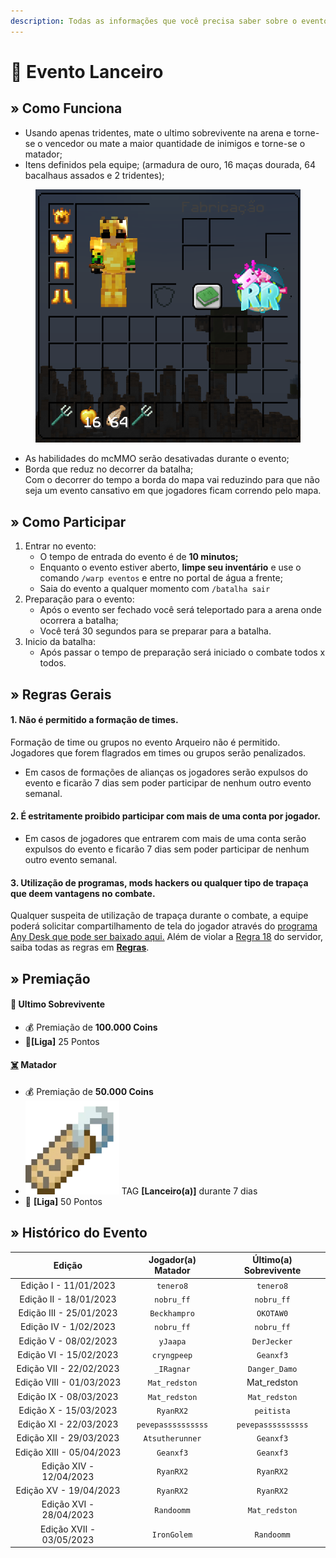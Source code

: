 ```yaml
---
description: Todas as informações que você precisa saber sobre o evento semanal Lanceiro.
---
```


# 🔱 Evento Lanceiro

## » Como Funciona

* Usando apenas tridentes, mate o ultimo sobrevivente na arena e torne-se o vencedor ou mate a maior quantidade de inimigos e torne-se o matador;
* Itens definidos pela equipe; (armadura de ouro, 16 maças dourada, 64 bacalhaus assados e 2 tridentes);

<figure><img src="../../../.gitbook/assets/image (1) (2).png" alt=""><figcaption></figcaption></figure>

* As habilidades do mcMMO serão desativadas durante o evento;
* Borda que reduz no decorrer da batalha;\
  Com o decorrer do tempo a borda do mapa vai reduzindo para que não seja um evento cansativo em que jogadores ficam correndo pelo mapa.

## » Como Participar

1. Entrar no evento:
   * O tempo de entrada do evento é de **10 minutos;**
   * Enquanto o evento estiver aberto, **limpe seu inventário** e use o comando `/warp eventos` e entre no portal de água a frente;
   * Saia do evento a qualquer momento com `/batalha sair`&#x20;
2. Preparação para o evento:
   * Após o evento ser fechado você será teleportado para a arena onde ocorrera a batalha;
   * Você terá 30 segundos para se preparar para a batalha.&#x20;
3. Inicio da batalha:
   * Após passar o tempo de preparação será iniciado o combate todos x todos.

## » Regras Gerais

#### 1. Não é permitido a formação de times.

Formação de time ou grupos no evento Arqueiro não é permitido. Jogadores que forem flagrados em times ou grupos serão penalizados.

* Em casos de formações de alianças os jogadores serão expulsos do evento e ficarão 7 dias sem poder participar de nenhum outro evento semanal.

#### 2. É estritamente proibido participar com mais de uma conta por jogador.

* Em casos de jogadores que entrarem com mais de uma conta serão expulsos do evento e ficarão 7 dias sem poder participar de nenhum outro evento semanal.

#### **3. Utilização de programas, mods hackers ou qualquer tipo de trapaça que deem vantagens no combate.**

Qualquer suspeita de utilização de trapaça durante o combate, a equipe poderá solicitar compartilhamento de tela do jogador através do [programa Any Desk que pode ser baixado aqui.](https://anydesk.com/pt/downloads) Além de violar a [Regra 18](https://wiki.rederevo.com/regras/jogabilidade#01-7) do servidor, saiba todas as regras em [**Regras**](../../../regras/).

## » Premiação

#### 🥇 **Ultimo Sobrevivente**

* 💰 Premiação de **100.000 Coins**
* 💎**\[Liga]** 25 Pontos

#### [☠️](https://emojipedia.org/skull-and-crossbones/) **Matador**

* 💰 Premiação de **50.000 Coins**
* <img src="../../../.gitbook/assets/image (14) (1) (2).png" alt="" data-size="line"> TAG **\[Lanceiro(a)]** durante 7 dias
* 💎 **\[Liga]** 50 Pontos

## » Histórico do Evento

|          Edição          | Jogador(a) Matador | Último(a) Sobrevivente |
| :----------------------: | :----------------: | :--------------------: |
|   Edição I - 11/01/2023  |      `tenero8`     |        `tenero8`       |
|  Edição II - 18/01/2023  |     `nobru_ff`     |       `nobru_ff`       |
|  Edição III - 25/01/2023 |    `Beckhampro`    |        `OKOTAW0`       |
|   Edição IV - 1/02/2023  |     `nobru_ff`     |       `nobru_ff`       |
|   Edição V - 08/02/2023  |      `yJaapa`      |       `DerJecker`      |
|  Edição VI - 15/02/2023  |     `cryngpeep`    |        `Geanxf3`       |
|  Edição VII - 22/02/2023 |     `_IRagnar`     |      `Danger_Damo`     |
| Edição VIII - 01/03/2023 |    `Mat_redston`   |      Mat\_redston      |
|  Edição IX - 08/03/2023  |    `Mat_redston`   |      `Mat_redston`     |
|   Edição X - 15/03/2023  |      `RyanRX2`     |       `peitista`       |
|  Edição XI - 22/03/2023  | `pevepassssssssss` |   `pevepassssssssss`   |
|  Edição XII - 29/03/2023 |   `Atsutherunner`  |        `Geanxf3`       |
| Edição XIII - 05/04/2023 |      `Geanxf3`     |        `Geanxf3`       |
|  Edição XIV - 12/04/2023 |      `RyanRX2`     |        `RyanRX2`       |
|  Edição XV - 19/04/2023  |      `RyanRX2`     |        `RyanRX2`       |
|  Edição XVI - 28/04/2023 |     `Randoomm`     |      `Mat_redston`     |
| Edição XVII - 03/05/2023 |     `IronGolem`    |       `Randoomm`       |

